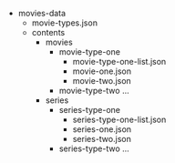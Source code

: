 + movies-data
    - movie-types.json
    + contents
        + movies
            + movie-type-one
                - movie-type-one-list.json
                - movie-one.json
                - movie-two.json
            + movie-type-two
                ...
        + series
            + series-type-one
                - series-type-one-list.json
                - series-one.json
                - series-two.json
            + series-type-two
                ...
        <!-- + series
            + type-one
                - type-one-series-list.json
                + series-one
                    - seasons-list.js
                    + season-one
                        - episodes-list.json
                        - episode-one.json
                        - episode-two.json
                    + season-two
                        ...
                + series-two
                    ...
            + type-two
                ... -->

